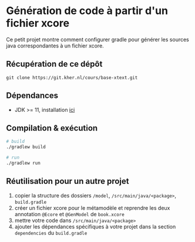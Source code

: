 # Génération de code à partir d'un fichier xcore

Ce petit projet montre comment configurer gradle pour générer les sources java correspondantes à un fichier xcore.

## Récupération de ce dépôt

`git clone https://git.kher.nl/cours/base-xtext.git`

## Dépendances

- JDK >= 11, installation [ici](https://adoptium.net/)

## Compilation & exécution

```bash
# build
./gradlew build

# run
./gradlew run
```

## Réutilisation pour un autre projet

1) copier la structure des dossiers `/model`, `/src/main/java/<package>`, `build.gradle`
2) créer un fichier xcore pour le métamodèle et reprendre les deux annotation `@Ecore` et `@GenModel` de `book.xcore`
3) mettre votre code dans `/src/main/java/<package>`
4) ajouter les dépendances spécifiques à votre projet dans la section `dependencies` du `build.gradle`